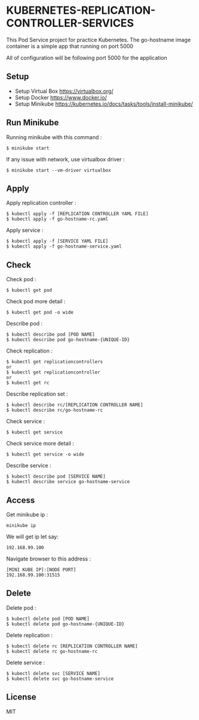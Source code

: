 # KUBERNETES-REPLICATION-CONTROLLER-SERVICES #

This Pod Service project for practice Kubernetes. The go-hostname image container is a simple app that running on port 5000

All of configuration will be following port 5000 for the application

## Setup

* Setup Virtual Box <https://virtualbox.org/>
* Setup Docker <https://www.docker.io/>
* Setup Minikube <https://kubernetes.io/docs/tasks/tools/install-minikube/>

## Run Minikube
Running minikube with this command :
```
$ minikube start
```
If any issue with network, use virtualbox driver :
```
$ minikube start --vm-driver virtualbox
```

## Apply
Apply replication controller :
```
$ kubectl apply -f [REPLICATION CONTROLLER YAML FILE]
$ kubectl apply -f go-hostname-rc.yaml
```
Apply service :
```
$ kubectl apply -f [SERVICE YAML FILE]
$ kubectl apply -f go-hostname-service.yaml
```

## Check
Check pod :
```
$ kubectl get pod
```
Check pod more detail :
```
$ kubectl get pod -o wide
```
Describe pod :
```
$ kubectl describe pod [POD NAME]
$ kubectl describe pod go-hostname-{UNIQUE-ID}
```
Check replication :
```
$ kubectl get replicationcontrollers
or
$ kubectl get replicationcontroller
or
$ kubectl get rc
```
Describe replication set :
```
$ kubectl describe rc/[REPLICATION CONTROLLER NAME]
$ kubectl describe rc/go-hostname-rc
```
Check service :
```
$ kubectl get service
```
Check service more detail :
```
$ kubectl get service -o wide
```
Describe service :
```
$ kubectl describe pod [SERVICE NAME]
$ kubectl describe service go-hostname-service
```

## Access
Get minikube ip :
```
minikube ip
```
We will get ip let say:
```
192.168.99.100
```
Navigate browser to this address :
```
[MINI KUBE IP]:[NODE PORT]
192.168.99.100:31515
```

## Delete
Delete pod :
```
$ kubectl delete pod [POD NAME]
$ kubectl delete pod go-hostname-{UNIQUE-ID}
```
Delete replication :
```
$ kubectl delete rc [REPLICATION CONTROLLER NAME]
$ kubectl delete rc go-hostname-rc 
```
Delete service :
```
$ kubectl delete svc [SERVICE NAME]
$ kubectl delete svc go-hostname-service
```

## License

MIT